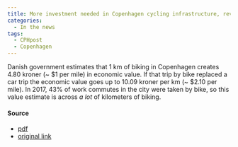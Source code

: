 ```yaml
---
title: More investment needed in Copenhagen cycling infrastructure, review suggests, CPHpost
categories:
  - In the news
tags:
  - CPHpost
  - Copenhagen
---
```


Danish government estimates that 1 km of biking in Copenhagen creates 4.80 kroner (~ $1 per mile) in economic value. If
that trip by bike replaced a car trip the economic value goes up to 10.09 kroner per km (~ $2.10 per mile). In 2017,
43% of work commutes in the city were taken by bike, so this value estimate is across _a lot_ of kilometers of biking.

#### Source

* [pdf](/images/news/2018-cph-post-value-of-biking.pdf)
* [original link](https://cphpost.dk/2018-06-25/news/more-investment-needed-in-copenhagen-cycling-infrastructure-review-suggests/)
